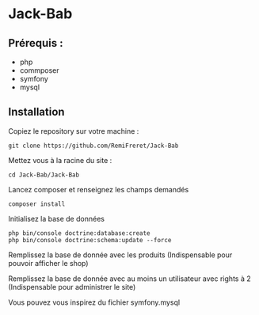 # Jack-Bab
## Prérequis :
- php
- commposer
- symfony
- mysql

## Installation

Copiez le repository sur votre machine :
```
git clone https://github.com/RemiFreret/Jack-Bab
```

Mettez vous à la racine du site :
```
cd Jack-Bab/Jack-Bab
```

Lancez composer et renseignez les champs demandés
```
composer install
```

Initialisez la base de données
```
php bin/console doctrine:database:create
php bin/console doctrine:schema:update --force
```

Remplissez la base de donnée avec les produits
(Indispensable pour pouvoir afficher le shop)

Remplissez la base de donnée avec au moins un utilisateur avec rights à 2
(Indispensable pour administrer le site)

Vous pouvez vous inspirez du fichier symfony.mysql
